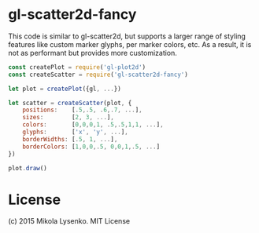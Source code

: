 gl-scatter2d-fancy
==================
This code is similar to gl-scatter2d, but supports a larger range of styling features like custom marker glyphs, per marker colors, etc.  As a result, it is not as performant but provides more customization.

```js
const createPlot = require('gl-plot2d')
const createScatter = require('gl-scatter2d-fancy')

let plot = createPlot({gl, ...})

let scatter = createScatter(plot, {
	positions:    [.5,.5, .6,.7, ...],
	sizes:        [2, 3, ...],
	colors:       [0,0,0,1, .5,.5,1,1, ...],
	glyphs:       ['x', 'y', ...],
	borderWidths: [.5, 1, ...],
	borderColors: [1,0,0,.5, 0,0,1,.5, ...]
})

plot.draw()
```

# License
(c) 2015 Mikola Lysenko. MIT License
